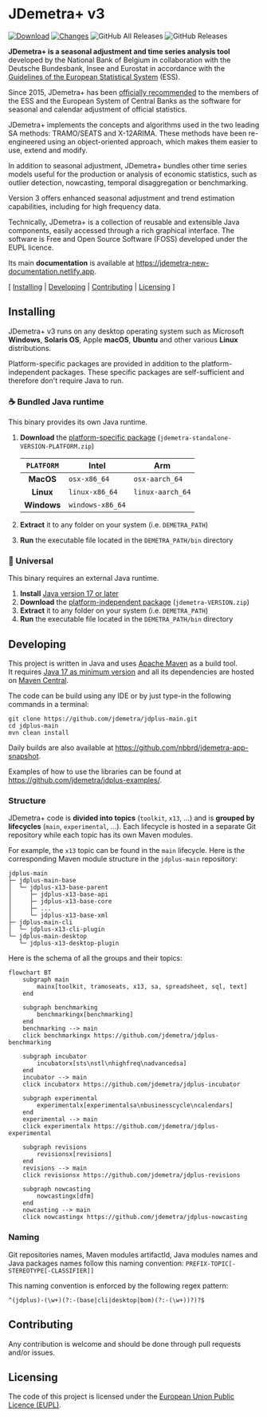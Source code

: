 # JDemetra+ v3

[![Download](https://img.shields.io/github/release/jdemetra/jdplus-main.svg)](https://github.com/jdemetra/jdplus-main/releases/latest)
[![Changes](https://img.shields.io/endpoint?url=https%3A%2F%2Fraw.githubusercontent.com%2Fjdemetra%2Fjdplus-main%2Fbadges%2Funreleased-changes.json)](https://github.com/jdemetra/jdplus-main/blob/develop/CHANGELOG.md)
![GitHub All Releases](https://img.shields.io/github/downloads/jdemetra/jdplus-main/total)
![GitHub Releases](https://img.shields.io/github/downloads/jdemetra/jdplus-main/latest/total)

**JDemetra+ is a seasonal adjustment and time series analysis tool** developed by the National Bank of Belgium in collaboration with the Deutsche Bundesbank, Insee and Eurostat in accordance with the [Guidelines of the European Statistical System](https://ec.europa.eu/eurostat/en/web/products-manuals-and-guidelines/w/ks-gq-24-012) (ESS).

Since 2015, JDemetra+ has been [officially recommended](https://github.com/user-attachments/files/17409112/2015-01-21.Jdemetra%2B.release.pdf) to the members of the ESS and the European System of Central Banks as the software for seasonal and calendar adjustment of official statistics.

JDemetra+ implements the concepts and algorithms used in the two leading SA methods: TRAMO/SEATS and X-12ARIMA. These methods have been re-engineered using an object-oriented approach, which makes them easier to use, extend and modify.

In addition to seasonal adjustment, JDemetra+ bundles other time series models useful for the production or analysis of economic statistics, such as outlier detection, nowcasting, temporal disaggregation or benchmarking.

Version 3 offers enhanced seasonal adjustment and trend estimation capabilities, including for high frequency data.

Technically, JDemetra+ is a collection of reusable and extensible Java components, easily accessed through a rich graphical interface. The software is Free and Open Source Software (FOSS) developed under the EUPL licence.

Its main **documentation** is available at https://jdemetra-new-documentation.netlify.app.

[ [Installing](#installing) | [Developing](#developing) | [Contributing](#contributing) | [Licensing](#licensing) ]

## Installing

JDemetra+ v3 runs on any desktop operating system such as Microsoft **Windows**, **Solaris OS**, Apple **macOS**, **Ubuntu** and other various **Linux** distributions.

Platform-specific packages are provided in addition to the platform-independent packages.
These specific packages are self-sufficient and therefore don't require Java to run.

### ☕️ Bundled Java runtime

This binary provides its own Java runtime.

1. **Download** the [platform-specific package](https://github.com/jdemetra/jdplus-main/releases) (`jdemetra-standalone-VERSION-PLATFORM.zip`)

   | `PLATFORM`  | Intel            | Arm              |
   |:-----------:|------------------|------------------|
   |  **MacOS**  | `osx-x86_64`     | `osx-aarch_64`   |
   |  **Linux**  | `linux-x86_64`   | `linux-aarch_64` |
   | **Windows** | `windows-x86_64` |                  |

2. **Extract** it to any folder on your system (i.e. `DEMETRA_PATH`)
3. **Run** the executable file located in the `DEMETRA_PATH/bin` directory

### 🌟 Universal

This binary requires an external Java runtime.

1. **Install** [Java version 17 or later](https://whichjdk.com/)
2. **Download** the [platform-independent package](https://github.com/jdemetra/jdplus-main/releases) (`jdemetra-VERSION.zip`)
3. **Extract** it to any folder on your system (i.e. `DEMETRA_PATH`)
4. **Run** the executable file located in the `DEMETRA_PATH/bin` directory

## Developing

This project is written in Java and uses [Apache Maven](https://maven.apache.org/) as a build tool.  
It requires [Java 17 as minimum version](https://whichjdk.com/) and all its dependencies are hosted on [Maven Central](https://search.maven.org/).

The code can be build using any IDE or by just type-in the following commands in a terminal:
```shell
git clone https://github.com/jdemetra/jdplus-main.git
cd jdplus-main
mvn clean install
```

Daily builds are also available at https://github.com/nbbrd/jdemetra-app-snapshot.

Examples of how to use the libraries can be found at https://github.com/jdemetra/jdplus-examples/.

### Structure

JDemetra+ code is **divided into topics** (`toolkit`, `x13`, ...) and is **grouped by lifecycles** (`main`, `experimental`, ...).
Each lifecycle is hosted in a separate Git repository while each topic has its own Maven modules.

For example, the `x13` topic can be found in the `main` lifecycle.
Here is the corresponding Maven module structure in the `jdplus-main` repository:
```
jdplus-main
├─ jdplus-main-base
│  └─ jdplus-x13-base-parent
│     ├─ jdplus-x13-base-api
│     ├─ jdplus-x13-base-core
│     ├─ ...
│     └─ jdplus-x13-base-xml
├─ jdplus-main-cli
│  └─ jdplus-x13-cli-plugin
└─ jdplus-main-desktop
   └─ jdplus-x13-desktop-plugin
```

Here is the schema of all the groups and their topics: 

```mermaid
flowchart BT 
    subgraph main
        mainx[toolkit, tramoseats, x13, sa, spreadsheet, sql, text]
    end

    subgraph benchmarking
        benchmarkingx[benchmarking]
    end
    benchmarking --> main
    click benchmarkingx https://github.com/jdemetra/jdplus-benchmarking

    subgraph incubator
        incubatorx[sts\nstl\nhighfreq\nadvancedsa]
    end
    incubator --> main
    click incubatorx https://github.com/jdemetra/jdplus-incubator

    subgraph experimental
        experimentalx[experimentalsa\nbusinesscycle\ncalendars]
    end
    experimental --> main
    click experimentalx https://github.com/jdemetra/jdplus-experimental

    subgraph revisions
        revisionsx[revisions]
    end
    revisions --> main
    click revisionsx https://github.com/jdemetra/jdplus-revisions

    subgraph nowcasting
        nowcastingx[dfm]
    end
    nowcasting --> main
    click nowcastingx https://github.com/jdemetra/jdplus-nowcasting
```

### Naming

Git repositories names, Maven modules artifactId, Java modules names and Java packages names follow this naming convention:
`PREFIX-TOPIC[-STEREOTYPE[-CLASSIFIER]]` 

This naming convention is enforced by the following regex pattern:
```regexp
^(jdplus)-(\w+)(?:-(base|cli|desktop|bom)(?:-(\w+))?)?$
```

## Contributing

Any contribution is welcome and should be done through pull requests and/or issues.

## Licensing

The code of this project is licensed under the [European Union Public Licence (EUPL)](https://joinup.ec.europa.eu/page/eupl-text-11-12).
 
